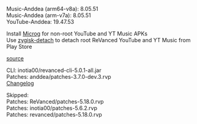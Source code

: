 Music-Anddea (arm64-v8a): 8.05.51  
Music-Anddea (arm-v7a): 8.05.51  
YouTube-Anddea: 19.47.53  

Install [Microg](https://github.com/ReVanced/GmsCore/releases) for non-root YouTube and YT Music APKs  
Use [zygisk-detach](https://github.com/j-hc/zygisk-detach) to detach root ReVanced YouTube and YT Music from Play Store  

[source](https://github.com/TheBizarreAbhishek/ReVanced-Extended)
  
CLI: inotia00/revanced-cli-5.0.1-all.jar  
Patches: anddea/patches-3.7.0-dev.3.rvp  
[Changelog](https://github.com/anddea/revanced-patches/releases/tag/v3.7.0-dev.3)  

Skipped:  
Patches: ReVanced/patches-5.18.0.rvp  
Patches: inotia00/patches-5.6.2.rvp  
Patches: revanced/patches-5.18.0.rvp          
